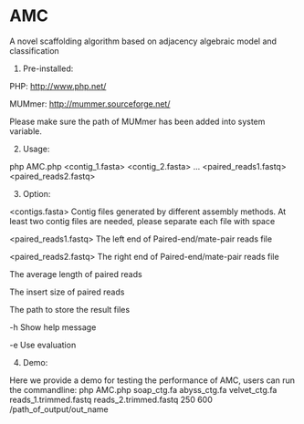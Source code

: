 # AMC
A novel scaffolding algorithm based on adjacency algebraic model and classification

1)	Pre-installed:

PHP: http://www.php.net/

MUMmer: http://mummer.sourceforge.net/ 

Please make sure the path of MUMmer has been added into system variable.

2)	Usage: 

php AMC.php <contig_1.fasta> <contig_2.fasta> ... <paired_reads1.fastq> <paired_reads2.fastq> <read length> <insert size> <output>


3)	Option:
	
<contigs.fasta>      Contig files generated by different assembly methods. At least two contig files are needed, please separate each file with space

<paired_reads1.fastq>      The left end of Paired-end/mate-pair reads file

<paired_reads2.fastq>      The right end of Paired-end/mate-pair reads file

<read length>      The average length of paired reads

<insert size>      The insert size of paired reads

<output>      The path to store the result files

-h      Show help message 

-e      Use evaluation

4)	Demo:

Here we provide a demo for testing the performance of AMC, users can run the commandline:
php AMC.php soap_ctg.fa abyss_ctg.fa velvet_ctg.fa reads_1.trimmed.fastq reads_2.trimmed.fastq 250 600 /path_of_output/out_name